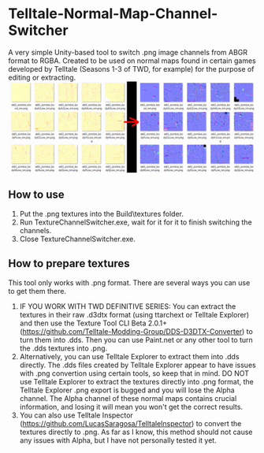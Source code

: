 # Telltale-Normal-Map-Channel-Switcher
A very simple Unity-based tool to switch .png image channels from ABGR format to RGBA. Created to be used on normal maps found in certain games developed by Telltale (Seasons 1-3 of TWD, for example) for the purpose of editing or extracting.
![alt text](https://github.com/Telltale-Modding-Group/Telltale-Normal-Map-Channel-Switcher/blob/main/screenshots/ex.png?raw=true)
## How to use
1) Put the .png textures into the Build\textures folder.
2) Run TextureChannelSwitcher.exe, wait for it for it to finish switching the channels.
3) Close TextureChannelSwitcher.exe.

## How to prepare textures
This tool only works with .png format. There are several ways you can use to get them there.
1) IF YOU WORK WITH TWD DEFINITIVE SERIES: You can extract the textures in their raw .d3dtx format (using ttarchext or Telltale Explorer) and then use the Texture Tool CLI Beta 2.0.1+ (https://github.com/Telltale-Modding-Group/DDS-D3DTX-Converter) to turn them into .dds. Then you can use Paint.net or any other tool to turn the .dds textures into .png.
2) Alternatively, you can use Telltale Explorer to extract them into .dds directly. The .dds files created by Telltale Explorer appear to have issues with .png convertion using certain tools, so keep that in mind. DO NOT use Telltale Explorer to extract the textures directly into .png format, the Telltale Explorer .png export is bugged and you will lose the Alpha channel. The Alpha channel of these normal maps contains crucial information, and losing it will mean you won't get the correct results.
3) You can also use Telltale Inspector (https://github.com/LucasSaragosa/TelltaleInspector) to convert the textures directly to .png. As far as I know, this method should not cause any issues with Alpha, but I have not personally tested it yet.
